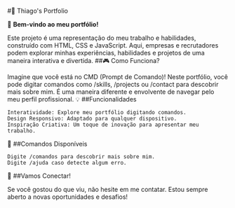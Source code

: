 #💼 Thiago's Portfolio

👋 **Bem-vindo ao meu portfólio!**

Este projeto é uma representação do meu trabalho e habilidades, construído com HTML, CSS e JavaScript. Aqui, empresas e recrutadores podem explorar minhas experiências, habilidades e projetos de uma maneira interativa e divertida.
##🎮 Como Funciona?

Imagine que você está no CMD (Prompt de Comando)! Neste portfólio, você pode digitar comandos como /skills, /projects ou /contact para descobrir mais sobre mim. É uma maneira diferente e envolvente de navegar pelo meu perfil profissional.
💡 ##Funcionalidades

    Interatividade: Explore meu portfólio digitando comandos.
    Design Responsivo: Adaptado para qualquer dispositivo.
    Inspiração Criativa: Um toque de inovação para apresentar meu trabalho.

📂 ##Comandos Disponíveis

    Digite /comandos para descobrir mais sobre mim.
    Digite /ajuda caso detecte algum erro.

🚀 ##Vamos Conectar!

Se você gostou do que viu, não hesite em me contatar. Estou sempre aberto a novas oportunidades e desafios!
